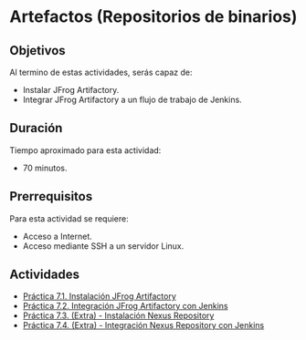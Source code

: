 # Artefactos (Repositorios de binarios)

## Objetivos

Al termino de estas actividades, serás capaz de:

- Instalar JFrog Artifactory.
- Integrar JFrog Artifactory a un flujo de trabajo de Jenkins.

## Duración

Tiempo aproximado para esta actividad:

- 70 minutos.

## Prerrequisitos

Para esta actividad se requiere:

- Acceso a Internet.
- Acceso mediante SSH a un servidor Linux.

## Actividades

- [Práctica 7.1. Instalación JFrog Artifactory](a01.md)
- [Práctica 7.2. Integración JFrog Artifactory con Jenkins](a02.md)
- [Práctica 7.3. (Extra) - Instalación Nexus Repository](a03.md)
- [Práctica 7.4. (Extra) - Integración Nexus Repository con Jenkins](a04.md)
